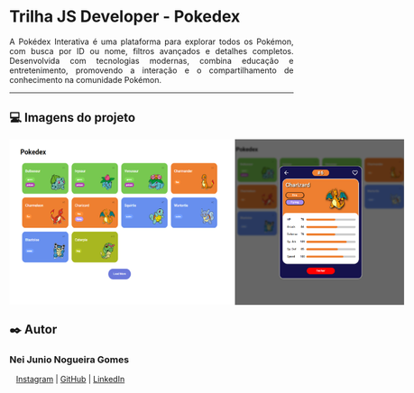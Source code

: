 # Trilha JS Developer - Pokedex


<p align="justify">A Pokédex Interativa é uma plataforma para explorar todos os Pokémon, com busca por ID ou nome, filtros avançados e detalhes completos. Desenvolvida com tecnologias modernas, combina educação e entretenimento, promovendo a interação e o compartilhamento de conhecimento na comunidade Pokémon.</p><hr>

## 💻 Imagens do projeto

<div style="display: flex; width: 100%; margin: auto;">
    <img src="https://raw.githubusercontent.com/NeiJunio/js-developer-pokedex/main/assets/images/pokedex.png" width="400px" />
    <img src="https://raw.githubusercontent.com/NeiJunio/js-developer-pokedex/main/assets/images/pokedex-details.png" width="300px" />
</div>




## ✒️ Autor
### Nei Junio Nogueira Gomes
<p>
    <p>
    &nbsp&nbsp&nbsp<a href="https://www.instagram.com/neijunio_17/">Instagram</a>&nbsp;|&nbsp;<a href="https://github.com/NeiJunio">GitHub</a>&nbsp;|&nbsp;<a href="www.linkedin.com/in/nei-junio-nogueira-gomes">LinkedIn</a></p>
</p>
<p>